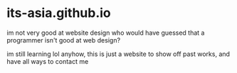 # its-asia.github.io

im not very good at website design
who would have guessed that a programmer isn't good at web design?

im still learning lol
anyhow, this is just a website to show off past works, and have all ways to contact me
